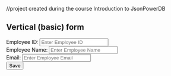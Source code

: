 //project created during  the course Introduction to JsonPowerDB
<!DOCTYPE html>
<!--
To change this license header, choose License Headers in Project Properties.
To change this template file, choose Tools | Templates
and open the template in the editor.
-->
<html lang="en">
<head>
<title>Bootstrap Example</title>
<meta charset="utf-8">
<meta name="viewport" content="width=device-width, initial-scale=1">
<link rel="stylesheet"
href="https://maxcdn.bootstrapcdn.com/bootstrap/3.4.1/css/bootstrap.min.css">
<script
src="https://ajax.googleapis.com/ajax/libs/jquery/3.5.1/jquery.min.js"></script>
<script
src="https://maxcdn.bootstrapcdn.com/bootstrap/3.4.1/js/bootstrap.min.js"></script>
<script
src="https://login2explore.com/jpdb/resources/js/0.0.3/jpdb-commons.js"></script>
</head>
<body>
<div class="container">
<h2>Vertical (basic) form</h2>
<form id="empForm" method="post">
<div class="form-group">
<span><label for="empId">Employee ID:</label> <label id="empIdMsg">
</label></span>
<input type="text" class="form-control" name="empId" id="empId"
placeholder="Enter Employee ID" required>
</div>
<div class="form-group">
<label for="empName">Employee Name:</label>
<input type="text" class="form-control" id="empName"
placeholder="Enter Employee Name" name="empName">
</div>
<div class="form-group">
<label for="empEmail">Email:</label>
<input type="email" class="form-control" id="empEmail"
placeholder="Enter Employee Email" name="empEmail">
</div>
<input type="button" class="btn btn-primary" id="empSave" value="Save"
onclick="saveEmployee();">
</form>
</div>
    <script>
        $("#empId").focus();
function validateAndGetFormData() {
var empIdVar = $("#empId").val();
if (empIdVar === "") {
alert("Employee ID Required Value");
$("#empId").focus();
return "";
}
var empNameVar = $("#empName").val();
if (empNameVar === "") {
alert("Employee Name is Required Value");
$("#empName").focus();
return "";
}
var empEmailVar = $("#empEmail").val();
if (empEmailVar === "") {
alert("Employee Email is Required Value");
$("#empEmail").focus();
return "";
}
var jsonStrObj = {
empId: empIdVar,
empName: empNameVar,
empEmail: empEmailVar,
};
return JSON.stringify(jsonStrObj);
}
       
function resetForm() {
$("#empId").val("")
$("#empName").val("");
$("#empEmail").val("");
$("#empId").focus();
}

        function saveEmployee(){
            //validate form data
            //create JBDB request string-token,dbname,rel name...
            //excute this request
            //reset the form data
            
            var jsonStr = validateAndGetFormData();
            if (jsonStr === "") {
                return;
                }
             var putReqStr = createPUTRequest("90936316|-31948845834710745|90945045",
        jsonStr, "SAMPLE", "EMP-REL");
          alert(putReqStr);
          jQuery.ajaxSetup({async: false});
       var resultObj = executeCommandAtGivenBaseUrl(putReqStr,"http://api.login2explore.com:5577", "/api/iml");
       jQuery.ajaxSetup({async: true});
       
          alert(JSON.stringify(resultObj));
          resetForm();
        }
        
        </script>
        </body>
</html>
